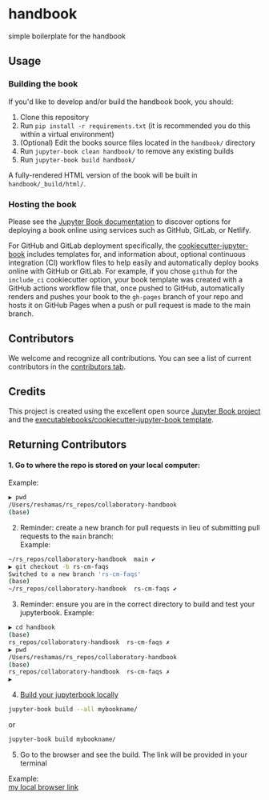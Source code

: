 # handbook

simple boilerplate for the handbook

## Usage

### Building the book

If you'd like to develop and/or build the handbook book, you should:

1. Clone this repository
2. Run `pip install -r requirements.txt` (it is recommended you do this within a virtual environment)
3. (Optional) Edit the books source files located in the `handbook/` directory
4. Run `jupyter-book clean handbook/` to remove any existing builds
5. Run `jupyter-book build handbook/`

A fully-rendered HTML version of the book will be built in `handbook/_build/html/`.

### Hosting the book

Please see the [Jupyter Book documentation](https://jupyterbook.org/publish/web.html) to discover options for deploying a book online using services such as GitHub, GitLab, or Netlify.

For GitHub and GitLab deployment specifically, the [cookiecutter-jupyter-book](https://github.com/executablebooks/cookiecutter-jupyter-book) includes templates for, and information about, optional continuous integration (CI) workflow files to help easily and automatically deploy books online with GitHub or GitLab. For example, if you chose `github` for the `include_ci` cookiecutter option, your book template was created with a GitHub actions workflow file that, once pushed to GitHub, automatically renders and pushes your book to the `gh-pages` branch of your repo and hosts it on GitHub Pages when a push or pull request is made to the main branch.

## Contributors

We welcome and recognize all contributions. You can see a list of current contributors in the [contributors tab](https://github.com/WHO-Collaboratory/collaboratory-handbook/graphs/contributors).

## Credits

This project is created using the excellent open source [Jupyter Book project](https://jupyterbook.org/) and the [executablebooks/cookiecutter-jupyter-book template](https://github.com/executablebooks/cookiecutter-jupyter-book).

## Returning Contributors

#### 1. Go to where the repo is stored on your local computer:  

Example:  
```bash
▶ pwd                                                                                      
/Users/reshamas/rs_repos/collaboratory-handbook
(base)
```

2. Reminder: create a new branch for pull requests in lieu of submitting pull requests to the `main` branch:  
Example:  
```bash
~/rs_repos/collaboratory-handbook  main ✔                                                   3d1h  
▶ git checkout -b rs-cm-faqs                                                                
Switched to a new branch 'rs-cm-faqs'
(base) 
~/rs_repos/collaboratory-handbook  rs-cm-faqs ✔ 
```

3.  Reminder: ensure you are in the correct directory to build and test your jupyterbook.
Example:  
```bash
▶ cd handbook                                                                             
(base) 
rs_repos/collaboratory-handbook  rs-cm-faqs ✗                                    3d1h ⚑  
▶ pwd                                                                                     
/Users/reshamas/rs_repos/collaboratory-handbook
(base) 
rs_repos/collaboratory-handbook  rs-cm-faqs ✗                                    3d1h ⚑  
▶             
```

4. [Build your jupyterbook locally](https://jupyterbook.org/en/stable/start/build.html#aside-source-vs-build-files)

```bash
jupyter-book build --all mybookname/
```
or
```bash
jupyter-book build mybookname/
```

5. Go to the browser and see the build. The link will be provided in your terminal

Example:  
[my local browser link](file:///Users/reshamas/rs_repos/collaboratory-handbook/handbook/_build/html/index.html)            


